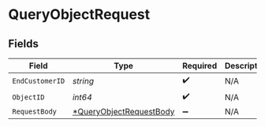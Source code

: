 # QueryObjectRequest


## Fields

| Field                                                                        | Type                                                                         | Required                                                                     | Description                                                                  |
| ---------------------------------------------------------------------------- | ---------------------------------------------------------------------------- | ---------------------------------------------------------------------------- | ---------------------------------------------------------------------------- |
| `EndCustomerID`                                                              | *string*                                                                     | :heavy_check_mark:                                                           | N/A                                                                          |
| `ObjectID`                                                                   | *int64*                                                                      | :heavy_check_mark:                                                           | N/A                                                                          |
| `RequestBody`                                                                | [*QueryObjectRequestBody](../../models/operations/queryobjectrequestbody.md) | :heavy_minus_sign:                                                           | N/A                                                                          |